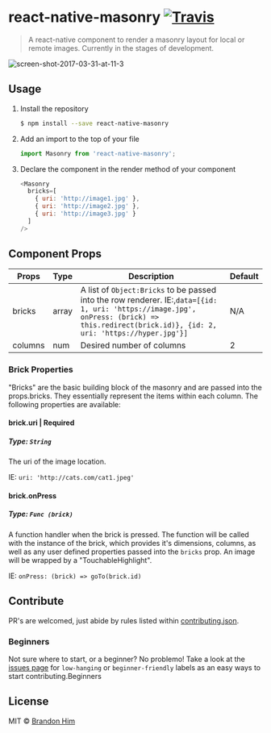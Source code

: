 # react-native-masonry [![Travis](https://img.shields.io/travis/brh55/react-native-masonry.svg?style=flat-square)](https://travis-ci.org/brh55/react-native-masonry)
> A react-native component to render a masonry layout for local or remote images. Currently in the stages of development.

![screen-shot-2017-03-31-at-11-3](https://cloud.githubusercontent.com/assets/6020066/24564115/a48c07a0-1605-11e7-964d-2293a4b72ee6.png)

## Usage
1. Install the repository
    ```bash
    $ npm install --save react-native-masonry
    ```
2. Add an import to the top of your file
    ```js
    import Masonry from 'react-native-masonry';
    ```
3. Declare the component in the render method of your component
    ```js
    <Masonry
      bricks=[
        { uri: 'http://image1.jpg' },
        { uri: 'http://image2.jpg' },
        { uri: 'http://image3.jpg' }
      ]
    />
    ```
    
## Component Props

| Props   | Type                     | Description                                                                                                                                                                                                                                                                                 | Default |
|---------|--------------------------|---------------------------------------------------------------------------------------------------------------------------------------------------------------------------------------------------------------------------------------------------------------------------------------------|---------|
| bricks    | array | A list of `Object:Bricks` to be passed into the row renderer. IE:,`data=[{id: 1, uri: 'https://image.jpg', onPress: (brick) => this.redirect(brick.id)}, {id: 2, uri: 'https://hyper.jpg'}]` | N/A     |
| columns | num                      | Desired number of columns                                                                                                                                                                                                                                                                   | 2       |

### Brick Properties
"Bricks" are the basic building block of the masonry and are passed into the props.bricks. They essentially represent the items within each column. The following properties are available:

#### brick.uri | **Required**
##### Type: `String`
The uri of the image location.

IE: `uri: 'http://cats.com/cat1.jpeg'`

#### brick.onPress
##### Type: `Func (brick)`
A function handler when the brick is pressed. The function will be called with the instance of the brick, which provides it's dimensions, columns, as well as any user defined properties passed into the `bricks` prop. An image will be wrapped by a "TouchableHighlight".

IE: `onPress: (brick) => goTo(brick.id)`

## Contribute
PR's are welcomed, just abide by rules listed within [contributing.json](http://github.com/brh55/react-native-masonry/contributing.json).

### Beginners
Not sure where to start, or a beginner? No problemo! Take a look at the [issues page](https://github.com/brh55/react-native-masonry/issues) for `low-hanging` or `beginner-friendly` labels as an easy ways to start contributing.Beginners

## License
MIT © [Brandon Him](https://github.com/brh55/react-native-masonry)
